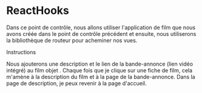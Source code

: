 ﻿# ReactHooks
Dans ce point de contrôle, nous allons utiliser l'application de film que nous avons créée dans le point de contrôle précédent et ensuite, nous utiliserons la bibliothèque de routeur pour acheminer nos vues.


Instructions

Nous ajouterons une description et le lien de la bande-annonce (lien vidéo intégré) au film objet .
Chaque fois que je clique sur une fiche de film, cela m'amène à la description du film et à la page de la bande-annonce.
Dans la page de description, je peux revenir à la page d'accueil.
